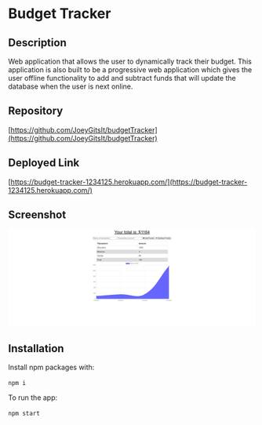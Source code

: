 # Budget Tracker

## Description

Web application that allows the user to dynamically track their budget. This application is also built to be a progressive web application which gives the user offline functionality to add and subtract funds that will update the database when the user is next online.

## Repository

[https://github.com/JoeyGitsIt/budgetTracker](https://github.com/JoeyGitsIt/budgetTracker)

## Deployed Link

[https://budget-tracker-1234125.herokuapp.com/](https://budget-tracker-1234125.herokuapp.com/)

## Screenshot

![homepage](./public/images/screenshot.png)

## Installation

Install npm packages with:

`npm i`

To run the app:

`npm start`
